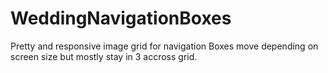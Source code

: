# WeddingNavigationBoxes
Pretty and responsive image grid for navigation
Boxes move depending on screen size but mostly stay in 3 accross grid.
